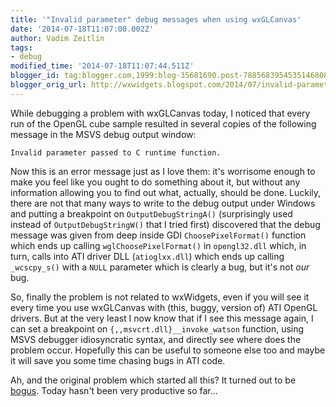 ```yaml
---
title: '"Invalid parameter" debug messages when using wxGLCanvas'
date: '2014-07-18T11:07:00.002Z'
author: Vadim Zeitlin
tags:
- debug
modified_time: '2014-07-18T11:07:44.511Z'
blogger_id: tag:blogger.com,1999:blog-35681690.post-7885683954535146808
blogger_orig_url: http://wxwidgets.blogspot.com/2014/07/invalid-parameter-debug-messages-when.html
---
```


While debugging a problem with wxGLCanvas today, I noticed that every run of the
OpenGL cube sample resulted in several copies of the following message in the
MSVS debug output window:

    Invalid parameter passed to C runtime function.

Now this is an error message just as I love them: it's worrisome enough to make
you feel like you ought to do something about it, but without any information
allowing you to find out what, actually, should be done. Luckily, there are not
that many ways to write to the debug output under Windows and putting a
breakpoint on `OutputDebugStringA()` (surprisingly used instead of
`OutputDebugStringW()` that I tried first) discovered that the debug message was
given from deep inside GDI `ChoosePixelFormat()` function which ends up calling
`wglChoosePixelFormat()` in `opengl32.dll` which, in turn, calls into ATI driver
DLL (`atioglxx.dll`) which ends up calling `_wcscpy_s()` with a `NULL` parameter
which is clearly a bug, but it's not _our_ bug.

So, finally the problem is not related to wxWidgets, even if you will see it
every time you use wxGLCanvas with (this, buggy, version of) ATI OpenGL drivers.
But at the very least I now know that if I see this message again, I can set a
breakpoint on `{,,msvcrt.dll}__invoke_watson` function, using MSVS debugger
idiosyncratic syntax, and directly see where does the problem occur. Hopefully
this can be useful to someone else too and maybe it will save you some time
chasing bugs in ATI code.

Ah, and the original problem which started all this? It turned out to be
[bogus]. Today hasn't been very productive so far...

[bogus]: https://trac.wxwidgets.org/ticket/2004#comment:3
